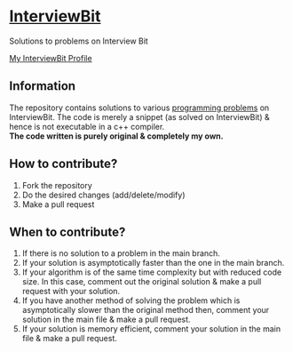 # [InterviewBit](https://www.interviewbit.com/practice/)
Solutions to problems on Interview Bit

[My InterviewBit Profile](https://www.interviewbit.com/profile/2018csb1090_05afa8884f71)

## Information
The repository contains solutions to various [programming problems](https://www.interviewbit.com/courses/programming/) on InterviewBit. The code is merely a snippet (as solved on InterviewBit) & hence is not executable in a c++ compiler.
<br/>
**The code written is purely original & completely my own.**
<br>
## How to contribute?

1. Fork the repository 
2. Do the desired changes (add/delete/modify)
3. Make a pull request

## When to contribute?

1. If there is no solution to a problem in the main branch.
2. If your solution is asymptotically faster than the one in the main branch.
3. If your algorithm is of the same time complexity but with reduced code size. In this case, comment out the original solution & make a pull request with your solution.
4. If you have another method of solving the problem which is asymptotically slower than the original method then, comment your solution in the main file & make a pull request.
5. If your solution is memory efficient, comment your solution in the main file & make a pull request.
